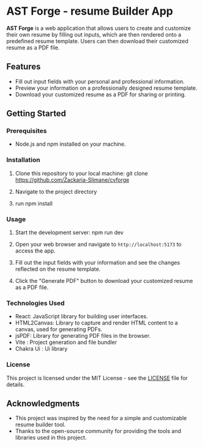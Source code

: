 # AST Forge - resume Builder App

**AST Forge** is a web application that allows users to create and customize their own resume by filling out inputs, which are then rendered onto a predefined resume template. Users can then download their customized resume as a PDF file.

## Features

- Fill out input fields with your personal and professional information.
- Preview your information on a professionally designed resume template.
- Download your customized resume as a PDF for sharing or printing.

## Getting Started

### Prerequisites

- Node.js and npm installed on your machine.

### Installation

1. Clone this repository to your local machine:
   git clone https://github.com/Zackaria-Slimane/cvforge

2. Navigate to the project directory

3. run npm install

### Usage

1. Start the development server:
   npm run dev

2. Open your web browser and navigate to `http://localhost:5173` to access the app.

3. Fill out the input fields with your information and see the changes reflected on the resume template.

4. Click the "Generate PDF" button to download your customized resume as a PDF file.

### Technologies Used

- React: JavaScript library for building user interfaces.
- HTML2Canvas: Library to capture and render HTML content to a canvas, used for generating PDFs.
- jsPDF: Library for generating PDF files in the browser.
- Vite : Project generation and file bundler
- Chakra Ui : Ui library


### License

This project is licensed under the MIT License - see the [LICENSE](LICENSE) file for details.

## Acknowledgments

- This project was inspired by the need for a simple and customizable resume builder tool.
- Thanks to the open-source community for providing the tools and libraries used in this project.
